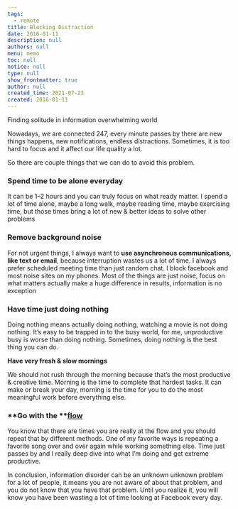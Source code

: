 ```yaml
---
tags: 
  - remote
title: Blocking Distraction
date: 2016-01-11
description: null
authors: null
menu: memo
toc: null
notice: null
type: null
show_frontmatter: true
author: null
created_time: 2021-07-23
created: 2016-01-11
---
```


Finding solitude in information overwhelming world

Nowadays, we are connected 247, every minute passes by there are new things happens, new notifications, endless distractions. Sometimes, it is too hard to focus and it affect our life quality a lot.

So there are couple things that we can do to avoid this problem.

### **Spend time to be alone everyday**

It can be 1–2 hours and you can truly focus on what ready matter. I spend a lot of time alone, maybe a long walk, maybe reading time, maybe exercising time, but those times bring a lot of new & better ideas to solve other problems

### **Remove background noise**

For not urgent things, I always want to **use asynchronous communications, like text or email**, because interruption wastes us a lot of time. I always prefer scheduled meeting time than just random chat. I block facebook and most noise sites on my phones. Most of the things are just noise, focus on what matters actually make a huge difference in results, information is no exception

### **Have time just doing nothing**

Doing nothing means actually doing nothing, watching a movie is not doing nothing. It’s easy to be trapped in to the busy world, for me, unproductive busy is worse than doing nothing. Sometimes, doing nothing is the best thing you can do.

**Have very fresh & slow mornings**

We should not rush through the morning because that’s the most productive & creative time. Morning is the time to complete that hardest tasks. It can make or break your day, morning is the time for you to do the most meaningful work before everything else.

### **Go with the ****[flow](https://en.wikipedia.org/wiki/Flow_%28psychology%29)**

You know that there are times you are really at the flow and you should repeat that by different methods. One of my favorite ways is repeating a favorite song over and over again while working something else. Time just passes by and I really deep dive into what I’m doing and get extreme productive.

In conclusion, information disorder can be an unknown unknown problem for a lot of people, it means you are not aware of about that problem, and you do not know that you have that problem. Until you realize it, you will know you have been wasting a lot of time looking at Facebook every day.

